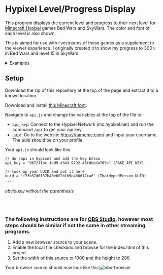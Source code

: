 # Hypixel Level/Progress Display
This program displays the current level and progress to their next level for [Minecraft Hypixel](https://hypixel.net/) games Bed Wars and SkyWars. The color and font of each level is also shown.

This is aimed for use with livestreams of these games as a supplement to the viewer experience. I originally created it to show my progress to 300✫ in Bed Wars and level 15 in SkyWars.

<details>
<summary>Examples</summary>
Screenshots taken October 6, 2022
<br>

ThatHypedPerson Bedwars
![hyped_bw](https://user-images.githubusercontent.com/60367754/194553618-44e2d590-24d0-4d7d-91d4-226900555006.png)

ThatHypedPerson Skywars
![hyped_sw](https://user-images.githubusercontent.com/60367754/194553297-69b1c5d8-fde8-42d1-8b54-d935fc99f4a1.png)

[RedYoshi7](https://www.twitch.tv/shedaft_mf) Bedwars
![shedaft_bw](https://user-images.githubusercontent.com/60367754/194556011-bf36ec9c-ef53-416b-81d8-c805a3dbd3b9.png)

[RedYoshi7](https://www.twitch.tv/shedaft_mf) Skywars
![shedaft_sw](https://user-images.githubusercontent.com/60367754/194555772-20d1146f-184b-44be-919d-87fb1b847c95.png)
</details>

## Setup
Download the zip of this repository at the top of the page and extract it to a known location.

Download and install [this Minecraft font](https://github.com/IdreesInc/Minecraft-Font/releases/download/v1.0/Minecraft.otf).

Navigate to `api.js` and change the variables at the top of the file to:
- `api_key`: Connect to the Hypixel Network (mc.hypixel.net) and run the command `/api` to get your api key.
- `uuid`: Go to the website https://namemc.com/ and input your username. The uuid should be on your profile.

Your `api.js` should look like this
```
// do /api in hypixel and add the key below
api_key = "967211bc-1ed9-4343-9792-48fdbbda707a" (FAKE API KEY)

// look up your UUID and put it here
uuid = "f73b37d0137b40e682b1b5e400617ca6" (ThatHypedPerson UUID)
...
```
###### obviously without the parenthesis
<br>

### The following instructions are for [OBS Studio](https://obsproject.com/), however most steps should be similar if not the same in other streaming programs.

1. Add a new browser source to your scene.
2. Enable the local file checkbox and browse for the index.html of this project.
3. Set the width of this source to 1000 and the height to 200.

Your browser source should now look like this:![obs-browser](https://user-images.githubusercontent.com/60367754/194550012-c0d4abf7-e90f-4768-82ce-18df8f4ab30d.png)